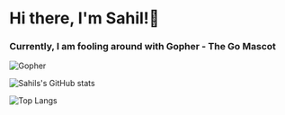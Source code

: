 # Hi there, I'm Sahil!👋

### Currently, I am fooling around with Gopher - **The Go Mascot**

![Gopher](https://slackmojis.com/emojis/291-golang/download)

![Sahils's GitHub stats](https://github-readme-stats.vercel.app/api?username=nsahil992&show_icons=true&theme=radical)

![Top Langs](https://github-readme-stats.vercel.app/api/top-langs/?username=nsahil992&layout=compact)



<!--
**nsahil992/nsahil992** is a ✨ _special_ ✨ repository because its `README.md` (this file) appears on your GitHub profile.

Here are some ideas to get you started:

- 🔭 I’m currently working on ...
- 🌱 I’m currently learning ...
- 👯 I’m looking to collaborate on ...
- 🤔 I’m looking for help with ...
- 💬 Ask me about ...
- 📫 How to reach me: ...
- 😄 Pronouns: ...
- ⚡ Fun fact: ...
-->
